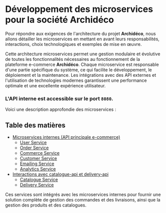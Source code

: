 # Développement des microservices pour la société Archidéco

Pour répondre aux exigences de l'architecture du projet **Archidéco**, nous allons détailler les microservices en mettant en avant leurs responsabilités, interactions, choix technologiques et exemples de mise en œuvre.

Cette architecture microservices permet une gestion modulaire et évolutive de toutes les fonctionnalités nécessaires au fonctionnement de la plateforme e-commerce **Archidéco**. Chaque microservice est responsable d'une partie spécifique du système, ce qui facilite le développement, le déploiement et la maintenance. Les intégrations avec des API externes et l'utilisation de technologies modernes garantissent une performance optimale et une excellente expérience utilisateur.

### L'API interne est accessible sur le port `8080`.

Voici une description approfondie des microservices :

## Table des matières

- [Microservices internes (API principale e-commerce)](#microservices-internes-api-principale-e-commerce)
  - [User Service](./ecommerce/user-service.md)
  - [Order Service](./ecommerce/order-service.md)
  - [Commerce Service](./ecommerce/commerce-service.md)
  - [Customer Service](./ecommerce/customer-service.md)
  - [Emailing Service](./ecommerce/emailing-service.md)
  - [Analytics Service](./ecommerce/analytics-service.md)
- [Interactions avec catalogue-api et delivery-api](#interactions-avec-catalogue-api-et-delivery-api)
  - [Catalogue Service](./catalogue.md)
  - [Delivery Service](./delivery.md)

Ces services sont intégrés avec les microservices internes pour fournir une solution complète de gestion des commandes et des livraisons, ainsi que la gestion des produits et des catalogues.
